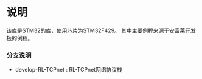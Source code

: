 # 说明

该库是STM32的库，使用芯片为STM32F429。
其中主要例程来源于安富莱开发板的例程。

### 分支说明

*	develop-RL-TCPnet : RL-TCPnet网络协议栈

